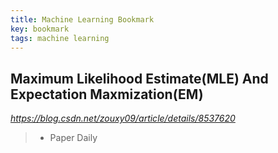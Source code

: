 ```yaml
---
title: Machine Learning Bookmark
key: bookmark
tags: machine learning
---
```


## Maximum Likelihood Estimate(MLE) And Expectation Maxmization(EM)
*https://blog.csdn.net/zouxy09/article/details/8537620*


<!--more-->

>* Paper Daily
